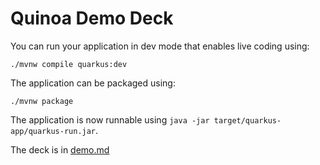 # Quinoa Demo Deck

You can run your application in dev mode that enables live coding using:
```shell script
./mvnw compile quarkus:dev
```

The application can be packaged using:
```shell script
./mvnw package
```
The application is now runnable using `java -jar target/quarkus-app/quarkus-run.jar`.

The deck is in [demo.md](https://github.com/ia3andy/quinoa-demo-deck/blob/main/demo.md)

